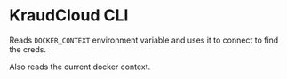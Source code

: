 # KraudCloud CLI

Reads `DOCKER_CONTEXT` environment variable and uses it to connect to find the creds.

Also reads the current docker context.
